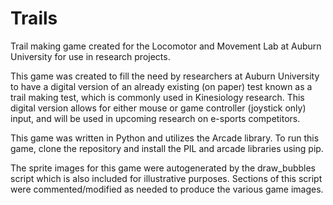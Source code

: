 # Trails
Trail making game created for the Locomotor and Movement Lab at Auburn University for use in research projects.

This game was created to fill the need by researchers at Auburn University to have a digital version of an already existing (on paper) test known as a trail making test, 
which is commonly used in Kinesiology research. This digital version allows for either mouse or game controller (joystick only) input, and will be used in upcoming research on 
e-sports competitors.

This game was written in Python and utilizes the Arcade library.
To run this game, clone the repository and install the PIL and arcade libraries using pip.

The sprite images for this game were autogenerated by the draw_bubbles script which is also included for illustrative purposes.
Sections of this script were commented/modified as needed to produce the various game images.
